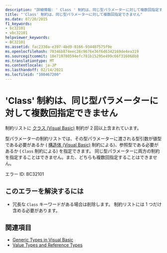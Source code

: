 ```yaml
---
description: "詳細情報: ' Class ' 制約は、同じ型パラメーターに対して複数回指定することはできません"
title: "'Class' 制約は、同じ型パラメーターに対して複数回指定できません"
ms.date: 07/20/2015
f1_keywords:
- bc32101
- vbc32101
helpviewer_keywords:
- BC32101
ms.assetid: fac2330a-e397-4bd9-8166-934407575f9e
ms.openlocfilehash: 70346b874eec26c9676e36f6d6342169de4ea319
ms.sourcegitcommit: 10e719780594efc781b15295e499c66f316068b8
ms.translationtype: MT
ms.contentlocale: ja-JP
ms.lasthandoff: 02/14/2021
ms.locfileid: "100467200"
---
```

# <a name="class-constraint-cannot-be-specified-multiple-times-for-the-same-type-parameter"></a>'Class' 制約は、同じ型パラメーターに対して複数回指定できません

制約リストに [クラス (Visual Basic)](../language-reference/statements/class-statement.md) 制約が 2 回以上含まれています。  
  
 型パラメーターの制約リストでは、その型パラメーターに渡される型引数が値型である必要があるか ( [構造体 (Visual Basic)](../language-reference/statements/structure-statement.md) 制約による)、参照型である必要があるか ( `Class` 制約による) を指定できます。 同じ型パラメーターに両方の制約を指定することはできません。また、どちらも複数回指定することはできません。  
  
 エラー ID: BC32101  
  
## <a name="to-correct-this-error"></a>このエラーを解決するには  
  
- 冗長な `Class` キーワードがある場合は削除します。 制約リストには 1 つだけ含める必要があります。  
  
## <a name="see-also"></a>関連項目

- [Generic Types in Visual Basic](../programming-guide/language-features/data-types/generic-types.md)
- [Value Types and Reference Types](../programming-guide/language-features/data-types/value-types-and-reference-types.md)
